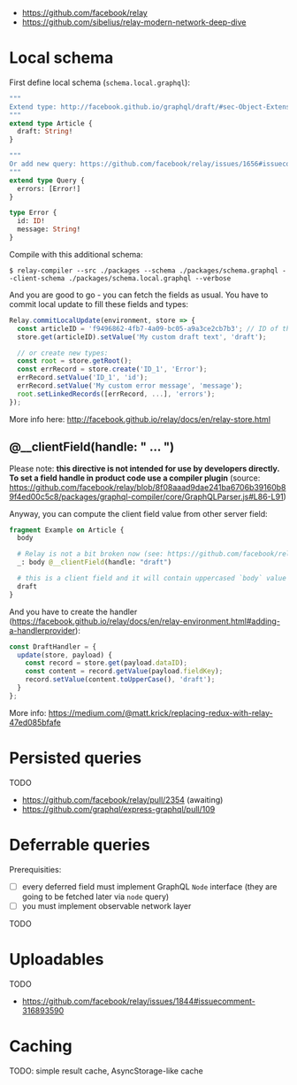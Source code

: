 - https://github.com/facebook/relay
- https://github.com/sibelius/relay-modern-network-deep-dive

# Local schema

First define local schema (`schema.local.graphql`):

```graphql
"""
Extend type: http://facebook.github.io/graphql/draft/#sec-Object-Extensions
"""
extend type Article {
  draft: String!
}

"""
Or add new query: https://github.com/facebook/relay/issues/1656#issuecomment-382461183
"""
extend type Query {
  errors: [Error!]
}

type Error {
  id: ID!
  message: String!
}
```

Compile with this additional schema:

```
$ relay-compiler --src ./packages --schema ./packages/schema.graphql --client-schema ./packages/schema.local.graphql --verbose
```

And you are good to go - you can fetch the fields as usual. You have to commit local update to fill these fields and types:

```js
Relay.commitLocalUpdate(environment, store => {
  const articleID = 'f9496862-4fb7-4a09-bc05-a9a3ce2cb7b3'; // ID of the `Article` type you want to update
  store.get(articleID).setValue('My custom draft text', 'draft');

  // or create new types:
  const root = store.getRoot();
  const errRecord = store.create('ID_1', 'Error');
  errRecord.setValue('ID_1', 'id');
  errRecord.setValue('My custom error message', 'message');
  root.setLinkedRecords([errRecord, ...], 'errors');
});
```

More info here: http://facebook.github.io/relay/docs/en/relay-store.html

## @__clientField(handle: " ... ")

Please note: **this directive is not intended for use by developers directly. To set a field handle in product code use a compiler plugin** (source: https://github.com/facebook/relay/blob/8f08aaad9dae241ba6706b39160b89f4ed00c5c8/packages/graphql-compiler/core/GraphQLParser.js#L86-L91)

Anyway, you can compute the client field value from other server field:

```graphql
fragment Example on Article {
  body

  # Relay is not a bit broken now (see: https://github.com/facebook/relay/issues/2488)
  _: body @__clientField(handle: "draft")

  # this is a client field and it will contain uppercased `body` value
  draft
}
```

And you have to create the handler (https://facebook.github.io/relay/docs/en/relay-environment.html#adding-a-handlerprovider):

```js
const DraftHandler = {
  update(store, payload) {
    const record = store.get(payload.dataID);
    const content = record.getValue(payload.fieldKey);
    record.setValue(content.toUpperCase(), 'draft');
  }
};
```

More info: https://medium.com/@matt.krick/replacing-redux-with-relay-47ed085bfafe

# Persisted queries

TODO

- https://github.com/facebook/relay/pull/2354 (awaiting)
- https://github.com/graphql/express-graphql/pull/109

# Deferrable queries

Prerequisities:

- [ ] every deferred field must implement GraphQL `Node` interface (they are going to be fetched later via `node` query)
- [ ] you must implement observable network layer

TODO

# Uploadables

TODO

- https://github.com/facebook/relay/issues/1844#issuecomment-316893590

# Caching

TODO: simple result cache, AsyncStorage-like cache
